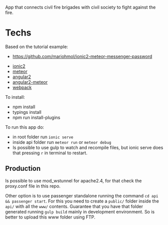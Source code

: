 App that connects civil fire brigades with civil society to fight against the fire.

# Techs

Based on the tutorial example:

* https://github.com/mariohmol/ionic2-meteor-messenger-password

- [ionic2](ionicframework.com/docs/v2)
- [meteor](meteor.com)
- [angular2](angular.io)
- [angular2-meteor](angular-meteor.com/angular2)
- [webpack](webpack.com)

To install:

* npm install
* typings install
* npm run install-plugins

To run this app do:

* in root folder run `ionic serve`
* inside api folder run `meteor run` or `meteor debug`
* Is possible to use gulp to watch and recompile files, but ionic serve does that pressing `r` in terminal to restart.

## Production

Is possible to use mod_wstunnel for apache2.4, for that check the proxy.conf file in this repo.

Other option is to use passenger standalone running the command `cd api && passenger start`. For this you need to create a `public/` folder inside the `api/` with all the `www/` contents. Guarantee that you have that folder generated running `gulp build` mainly in development environment. So is better to upload this www folder using FTP.
